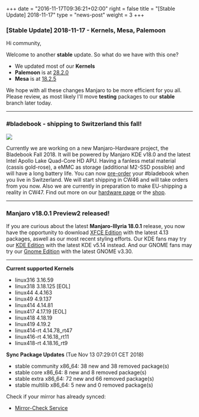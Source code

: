 +++
date = "2016-11-17T09:36:21+02:00"
right = false
title = "[Stable Update] 2018-11-17"
type = "news-post"
weight = 3
+++

### [Stable Update] 2018-11-17 - Kernels, Mesa, Palemoon

Hi community,

Welcome to another **stable** update. So what do we have with this one?

- We updated most of our **Kernels**
- **Palemoon** is at [28.2.0](http://www.palemoon.org/releasenotes.shtml)
- **Mesa** is at [18.2.5](https://www.mesa3d.org/relnotes/18.2.5.html)

We hope with all these changes Manjaro to be more efficient for you all. Please review, as most likely I'll move **testing** packages to our **stable** branch later today.

---

### #bladebook - shipping to Switzerland this fall!
[<img src="https://forum.manjaro.org/uploads/default/original/3X/2/2/226563d8e713e9cd82f49e484a727b832fde1f83.png">](https://www.youtube.com/watch?v=rHL-wXSb7SA)

Currently we are working on a new Manjaro-Hardware project, the Bladebook Fall 2018. It will be powered by Manjaro KDE v18.0 and the latest Intel Apollo Lake Quad-Core HD APU. Having a fanless metal material (cassis gold-rose), a eMMC as storage (additional M2-SSD possible) and will have a long battery life. You can now [pre-order](mailto:preorder-bladebook@manjaro.org) your #bladebook when you live in Switzerland. We will start shipping in CW46 and will take orders from you now. Also we are currently in preparation to make EU-shipping a reality in CW47. Find out more on our [hardware page](https://manjaro.org/hardware-bladebook/) or the [shop](https://shop.vivare.ch/index.php?id_product=22&id_product_attribute=0&rewrite=yepo-notebook&controller=product&id_lang=4).

---

### Manjaro v18.0.1 Preview2 released!

If you are curious about the latest **Manjaro-Illyria 18.0.1** release, you now have the opportunity to download [XFCE Edition](https://osdn.net/projects/manjaro/storage/xfce/18.0.1-pre2) with the latest 4.13 packages, aswell as our most recent styling efforts. Our KDE fans may try our [KDE Edition](https://osdn.net/projects/manjaro/storage/kde/18.0.1-pre2) with the latest KDE v5.14 instead. And our GNOME fans may try our [Gnome Edition](https://osdn.net/projects/manjaro/storage/gnome/18.0.1-pre2) with the latest GNOME v3.30.

---

**Current supported Kernels**

- linux316 3.16.59
- linux318 3.18.125 [EOL]
- linux44 4.4.163
- linux49 4.9.137
- linux414 4.14.81
- linux417 4.17.19 [EOL]
- linux418 4.18.19
- linux419 4.19.2
- linux414-rt 4.14.78_rt47
- linux416-rt 4.16.18_rt11
- linux418-rt 4.18.16_rt9

**Sync Package Updates** (Tue Nov 13 07:29:01 CET 2018)

 - stable community x86_64:  38 new and 38 removed package(s)
 - stable core x86_64:  8 new and 8 removed package(s)
 - stable extra x86_64:  72 new and 66 removed package(s)
 - stable multilib x86_64:  5 new and 0 removed package(s)

Check if your mirror has already synced:
   
- [Mirror-Check Service](http://repo.manjaro.org/)
